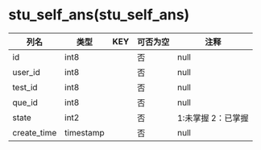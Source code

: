 # stu_self_ans(stu_self_ans)
| 列名   | 类型   | KEY  | 可否为空 | 注释   |
| ---- | ---- | ---- | ---- | ---- |
|id|int8||否|null|
|user_id|int8||否|null|
|test_id|int8||否|null|
|que_id|int8||否|null|
|state|int2||否|1:未掌握 2：已掌握|
|create_time|timestamp||否|null|
